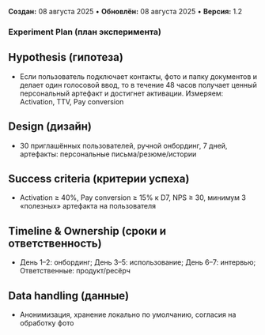 **Создан:** 08 августа 2025 • **Обновлён:** 08 августа 2025 • **Версия:** 1.2

### Experiment Plan (план эксперимента)

## Hypothesis (гипотеза)
- Если пользователь подключает контакты, фото и папку документов и делает один голосовой ввод, то в течение 48 часов получает ценный персональный артефакт и достигнет активации. Измеряем: Activation, TTV, Pay conversion

## Design (дизайн)
- 30 приглашённых пользователей, ручной онбординг, 7 дней, артефакты: персональные письма/резюме/истории

## Success criteria (критерии успеха)
- Activation ≥ 40%, Pay conversion ≥ 15% к D7, NPS ≥ 30, минимум 3 «полезных» артефакта на пользователя

## Timeline & Ownership (сроки и ответственность)
- День 1–2: онбординг; День 3–5: использование; День 6–7: интервью; Ответственные: продукт/ресёрч

## Data handling (данные)
- Анонимизация, хранение локально по умолчанию, согласия на обработку фото
